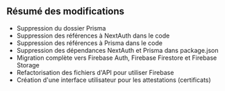 ## Résumé des modifications
- Suppression du dossier Prisma
- Suppression des références à NextAuth dans le code
- Suppression des références à Prisma dans le code
- Suppression des dépendances NextAuth et Prisma dans package.json
- Migration complète vers Firebase Auth, Firebase Firestore et Firebase Storage
- Refactorisation des fichiers d'API pour utiliser Firebase
- Création d'une interface utilisateur pour les attestations (certificats)
